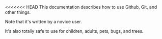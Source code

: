 <<<<<<< HEAD
This documentation describes how to use Github, Git, and other things.

Note that it's written by a novice user.

It's also totally safe to use for children, adults, pets, bugs, and trees.

